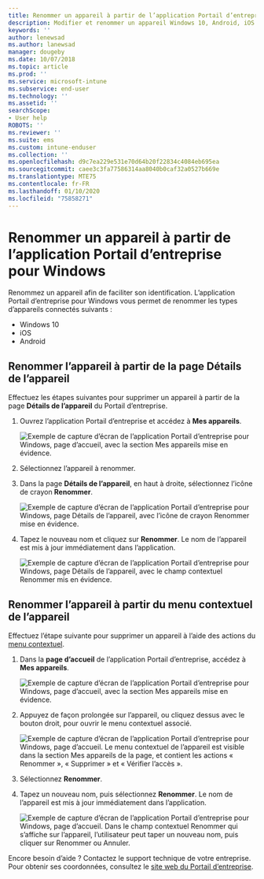 ```yaml
---
title: Renommer un appareil à partir de l’application Portail d’entreprise Intune pour Windows
description: Modifier et renommer un appareil Windows 10, Android, iOS ou Microsoft HoloLens dans l’application Portail d’entreprise Intune pour Windows
keywords: ''
author: lenewsad
ms.author: lanewsad
manager: dougeby
ms.date: 10/07/2018
ms.topic: article
ms.prod: ''
ms.service: microsoft-intune
ms.subservice: end-user
ms.technology: ''
ms.assetid: ''
searchScope:
- User help
ROBOTS: ''
ms.reviewer: ''
ms.suite: ems
ms.custom: intune-enduser
ms.collection: ''
ms.openlocfilehash: d9c7ea229e531e70d64b20f22834c4084eb695ea
ms.sourcegitcommit: caee3c3fa77586314aa8040b0caf32a0527b669e
ms.translationtype: MTE75
ms.contentlocale: fr-FR
ms.lasthandoff: 01/10/2020
ms.locfileid: "75858271"
---
```

# <a name="rename-device-from-the-company-portal-app-for-windows"></a>Renommer un appareil à partir de l’application Portail d’entreprise pour Windows
Renommez un appareil afin de faciliter son identification. L’application Portail d’entreprise pour Windows vous permet de renommer les types d’appareils connectés suivants :  
* Windows 10
* iOS
* Android  

## <a name="rename-device-from-device-details-page"></a>Renommer l’appareil à partir de la page **Détails de l’appareil**  
Effectuez les étapes suivantes pour supprimer un appareil à partir de la page **Détails de l’appareil** du Portail d’entreprise. 

1. Ouvrez l’application Portail d’entreprise et accédez à **Mes appareils**.  

    ![Exemple de capture d’écran de l’application Portail d’entreprise pour Windows, page d’accueil, avec la section Mes appareils mise en évidence.](./media/1809_CheckAccess_Context_Select_Device.png)  
2. Sélectionnez l’appareil à renommer.
3. Dans la page **Détails de l’appareil**, en haut à droite, sélectionnez l’icône de crayon **Renommer**.  

     ![Exemple de capture d’écran de l’application Portail d’entreprise pour Windows, page Détails de l’appareil, avec l’icône de crayon Renommer mise en évidence.](./media/1809_Rename_CPapp_Windows_icon.png) 
4. Tapez le nouveau nom et cliquez sur **Renommer**. Le nom de l’appareil est mis à jour immédiatement dans l’application.  

     ![Exemple de capture d’écran de l’application Portail d’entreprise pour Windows, page Détails de l’appareil, avec le champ contextuel Renommer mis en évidence.](./media/1808_RenameApp_Popup.png)  

## <a name="rename-device-from-device-context-menu"></a>Renommer l’appareil à partir du menu contextuel de l’appareil  
Effectuez l’étape suivante pour supprimer un appareil à l’aide des actions du [menu contextuel](https://docs.microsoft.com//windows/uwp/design/controls-and-patterns/menus).  

1. Dans la **page d’accueil** de l’application Portail d’entreprise, accédez à **Mes appareils**.

    ![Exemple de capture d’écran de l’application Portail d’entreprise pour Windows, page d’accueil, avec la section Mes appareils mise en évidence.](./media/1809_CheckAccess_Context_Select_Device.png)  
2. Appuyez de façon prolongée sur l’appareil, ou cliquez dessus avec le bouton droit, pour ouvrir le menu contextuel associé.  

    ![Exemple de capture d’écran de l’application Portail d’entreprise pour Windows, page d’accueil. Le menu contextuel de l’appareil est visible dans la section **Mes appareils** de la page, et contient les actions « Renommer », « Supprimer » et « Vérifier l’accès ».](./media/1809_DeviceContextMenu_Windows_CP.png)    
3. Sélectionnez **Renommer**.  
4. Tapez un nouveau nom, puis sélectionnez **Renommer**. Le nom de l’appareil est mis à jour immédiatement dans l’application.  

     ![Exemple de capture d’écran de l’application Portail d’entreprise pour Windows, page d’accueil. Dans le champ contextuel Renommer qui s’affiche sur l’appareil, l’utilisateur peut taper un nouveau nom, puis cliquer sur Renommer ou Annuler.](./media/1808_RenameApp_Popup.png)  

Encore besoin d’aide ? Contactez le support technique de votre entreprise. Pour obtenir ses coordonnées, consultez le [site web du Portail d’entreprise](https://go.microsoft.com/fwlink/?linkid=2010980).

